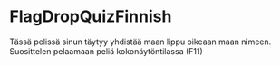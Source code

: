 # FlagDropQuizFinnish
Tässä pelissä sinun täytyy yhdistää maan lippu oikeaan maan nimeen. Suosittelen pelaamaan peliä kokonäytöntilassa (F11)
